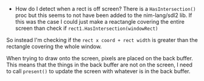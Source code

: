 - How do I detect when a rect is off screen?
There is a ``HasIntersection()`` proc but this seems to not have been added to the nim-lang/sdl2 lib. If this was the case I could just make a reactangle covering the entire screen than check if 
``rect1.HasIntersection(windowRect)``

So instead I'm checking if the ``rect x coord + rect width`` is greater than the rectangle covering the whole window.  


When trying to draw onto the screen, pixels are placed on the back buffer. This means that the things in the back buffer are not on the screen, I need to call ``present()`` to update the screen with whatever is in the back buffer.
